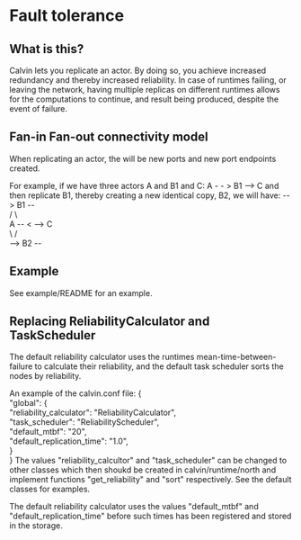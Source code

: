 # Fault tolerance

## What is this?

Calvin lets you replicate an actor. By doing so, you achieve increased redundancy
and thereby increased reliability. In case of runtimes failing, or leaving the
network, having multiple replicas on different runtimes allows for the computations
to continue, and result being produced, despite the event of failure.

## Fan-in Fan-out connectivity model

When replicating an actor, the will be new ports and new port endpoints created.

For example, if we have three actors A and B1 and C:
A - - > B1 --> C
and then replicate B1, thereby creating a new identical copy, B2, we will have:
         --> B1 -- <br />
       /           \ <br />
A -- <               --> C <br />
       \           / <br />
         --> B2 -- <br />


## Example

See example/README for an example.

## Replacing ReliabilityCalculator and TaskScheduler

The default reliability calculator uses the runtimes
mean-time-between-failure to calculate their reliability, and
the default task scheduler sorts the nodes by reliability.

An example of the calvin.conf file:
{<br />
    "global": {<br />
        "reliability_calculator": "ReliabilityCalculator",<br />
        "task_scheduler": "ReliabilityScheduler",<br />
        "default_mtbf": "20",<br />
        "default_replication_time": "1.0",<br />
    }<br />
}
The values "reliability_calcultor" and "task_scheduler" can be changed to other
classes which then shoukd be created in calvin/runtime/north and implement
functions "get_reliability" and "sort" respectively. See the default classes for
examples.

The default reliability calculator uses the values "default_mtbf" and "default_replication_time"
before such times has been registered and stored in the storage.
